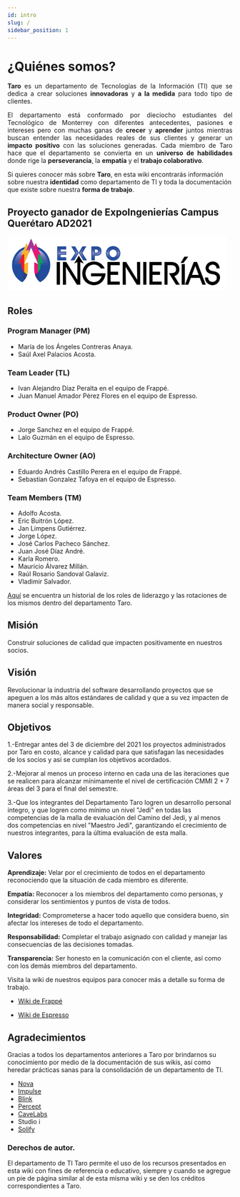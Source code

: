 ```yaml
---
id: intro
slug: /
sidebar_position: 1
---
```


# ¿Quiénes somos?

<div class="warning" style={{padding: '1em', backgroundColor:'#EAE3F6', color: '#000000', borderRadius:'5px 35px'}}>
<span>
<p align="justify" style={{marginLeft: '1em', marginRight: '1em', fontSize: '17px'}}>
  <b>Taro</b> es un departamento de Tecnologías de la Información (TI) que se dedica a crear soluciones <b>innovadoras</b> y <b>a la medida</b> para todo tipo de clientes.</p>
<p align="justify" style={{marginLeft: '1em', marginRight: '1em', fontSize: '17px'}}>
El departamento está conformado por dieciocho estudiantes del Tecnológico de Monterrey con diferentes antecedentes, pasiones e intereses pero con muchas ganas de <b>crecer</b> y <b>aprender</b> juntos mientras buscan entender las necesidades reales de sus clientes y generar un <b>impacto positivo</b> con las soluciones generadas. 
    Cada miembro de Taro hace que el departamento se convierta en un <b>universo de habilidades</b> donde rige la <b>perseverancia</b>, la <b>empatía</b> y el <b>trabajo colaborativo</b>.
</p>
</span>
</div>
<p style={{marginLeft: '1em', marginTop: '2em', fontSize: '15px'}}>
Si quieres conocer más sobre <b>Taro</b>, en esta wiki encontrarás información sobre nuestra <b>identidad</b> como departamento de TI y toda la documentación que existe sobre nuestra <b>forma de trabajo</b>.
</p>

## Proyecto ganador de ExpoIngenierías Campus Querétaro AD2021

![Logo expoingenieria](../static/img/ExpoIngenieria.png)

## Roles

### Program Manager (PM)

- María de los Ángeles Contreras Anaya.
- Saúl Axel Palacios Acosta.

### Team Leader (TL)

- Ivan Alejandro Díaz Peralta en el equipo de Frappé.
- Juan Manuel Amador Pérez Flores en el equipo de Espresso.

### Product Owner (PO)

- Jorge Sanchez en el equipo de Frappé.
- Lalo Guzmán en el equipo de Espresso.

### Architecture Owner (AO)

- Eduardo Andrés Castillo Perera en el equipo de Frappé.
- Sebastian Gonzalez Tafoya en el equipo de Espresso.

### Team Members (TM)
- Adolfo Acosta.
- Eric Buitrón López.
- Jan Limpens Gutiérrez.
- Jorge López.
- José Carlos Pacheco Sánchez.
- Juan José Díaz André.
- Karla Romero.
- Mauricio Álvarez Millán.
- Raúl Rosario Sandoval Galaviz.
- Vladimir Salvador.

[Aquí](https://docs.google.com/spreadsheets/d/1naF2ckYlDvAIQoa3ptkEfBDong-dnMHzKCRtS0vz6x8/edit#gid=0) se encuentra un historial de los roles de liderazgo y las rotaciones de los mismos dentro del departamento Taro.

## Misión

Construir soluciones de calidad que impacten positivamente en nuestros socios.

## Visión

Revolucionar la industria del software desarrollando proyectos que se apeguen a los más altos estándares de calidad y que a su vez impacten de manera social y responsable.

## Objetivos

1.-Entregar antes del 3 de diciembre del 2021 los proyectos administrados por Taro en costo, alcance y calidad para que satisfagan las necesidades de los socios y así se cumplan los objetivos acordados.

2.-Mejorar al menos un proceso interno en cada una de las iteraciones que se realicen para alcanzar mínimamente el nivel de certificación CMMI 2 + 7 áreas del 3 para el final del semestre.

3.-Que los integrantes del Departamento Taro logren un desarrollo personal íntegro, y que logren como mínimo un nivel "Jedi" en todas las competencias de la malla de evaluación del Camino del Jedi, y al menos dos competencias en nivel "Maestro Jedi", garantizando el crecimiento de nuestros integrantes, para la última evaluación de esta malla.

## Valores

**Aprendizaje:** Velar por el crecimiento de todos en el departamento reconociendo que la situación de cada miembro es diferente.

**Empatía:** Reconocer a los miembros del departamento como personas, y considerar los sentimientos y puntos de vista de todos.

**Integridad:** Comprometerse a hacer todo aquello que considera bueno, sin afectar los intereses de todo el departamento.

**Responsabilidad:** Completar el trabajo asignado con calidad y manejar las consecuencias de las decisiones tomadas.

**Transparencia:** Ser honesto en la comunicación con el cliente, así como con los demás miembros del departamento.

<p style={{fontSize: '17px', marginLeft: '1em', marginTop: '2em'}}>
Visita la wiki de nuestros equipos para conocer más a detalle su forma de trabajo.
</p>

- [Wiki de Frappé](https://taro-it.github.io/frappe/)

- [Wiki de Espresso](https://taro-it.github.io/Espresso_doc/)

## Agradecimientos

Gracias a todos los departamentos anteriores a Taro por brindarnos su conocimiento por medio de la documentación de sus wikis, así como heredar prácticas sanas para la consolidación de un departamento de TI.

- [Nova](https://github.com/novaDepto/Nova/wiki)
- [Impulse](https://impulse-semestrei.github.io/)
- [Blink](https://bitbucket.org/KaryRs/blink_wiki/wiki/Home)
- [Percept](https://github.com/97joaquinhr/Percept/wiki)
- [CaveLabs](https://github.com/CaveLabs-1/Wiki)
- Studio i
- [Solify](https://github.com/Solify-IT/docs/wiki)

### Derechos de autor.

El departamento de TI Taro permite el uso de los recursos presentados en esta wiki con fines de referencia o educativo, siempre y cuando se agregue un pie de página similar al de esta misma wiki y se den los créditos correspondientes a Taro.
